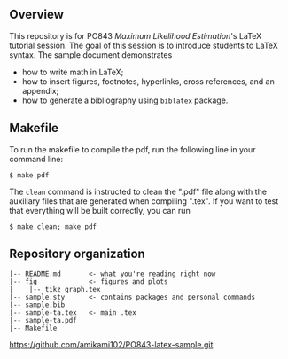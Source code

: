 ## Overview
This repository is for PO843 *Maximum Likelihood Estimation*'s LaTeX tutorial session. The goal of this session is to introduce students to LaTeX syntax. The sample document demonstrates

- how to write math in LaTeX;
- how to insert figures, footnotes, hyperlinks, cross references, and an appendix;
- how to generate a bibliography using `biblatex` package.


## Makefile 

To run the makefile to compile the pdf, run the following line in your command line:
```
$ make pdf
```
The `clean` command is instructed to clean the ".pdf" file along with the auxiliary files that are generated when compiling ".tex". If you want to test that everything will be built correctly, you can run

```
$ make clean; make pdf
```


## Repository organization
```
|-- README.md       <- what you're reading right now
|-- fig             <- figures and plots
|    |-- tikz_graph.tex
|-- sample.sty      <- contains packages and personal commands
|-- sample.bib      
|-- sample-ta.tex   <- main .tex 
|-- sample-ta.pdf    
|-- Makefile
```
https://github.com/amikami102/PO843-latex-sample.git
